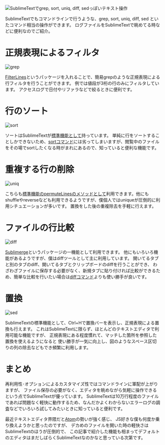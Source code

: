 <!--
title: SublimeTextでgrep, sort, uniq, diff, sedっぽいテキスト操作
date:  2015-4-xx 12:00
categories: [SublimeText]
-->

![SublimeTextでgrep, sort, uniq, diff, sedっぽいテキスト操作](http://manaten.net/wp-content/uploads/2015/04/sublime.gif)

SublimeTextでもコマンドラインで行うような、grep, sort, uniq, diff, sed といたコマンド相当の操作ができます。
ログファイルをSublimeTextで眺めてる時などに便利なのでご紹介。


<!-- more -->

# 正規表現によるフィルタ

![grep](http://manaten.net/wp-content/uploads/2015/04/sublime_filter.gif)

[FilterLines](https://github.com/davidpeckham/sublime-filterlines)というパッケージを入れることで、簡易grepのような正規表現による行フィルタを行うことができます。
例では値段が3桁の行のみにフィルタしています。
アクセスログで日付やリファラなどで絞るときに便利です。

# 行のソート

![sort](http://manaten.net/wp-content/uploads/2015/04/sublime_sort.gif)

ソートはSublimeTextが[標準機能として](http://www.sublimetext.com/docs/commands)持っています。
単純に行をソートすることしかできないため、[sortコマンド](http://itpro.nikkeibp.co.jp/article/COLUMN/20060227/230887/)には劣ってしまいますが、閲覧中のファイルをその場でsortしたくなる時がまれにあるので、知っていると便利な機能です。


# 重複する行の削除

![uniq](http://manaten.net/wp-content/uploads/2015/04/sublime_uniq.gif)

こちらも[標準機能のpermuteLinesのメソッドとして](http://www.sublimetext.com/docs/commands)利用できます。他にもshuffleやreverseなども利用できるようですが、僕個人ではuniqueが圧倒的に利用シチュエーションが多いです。
置換をした後の重複除去を手軽に行えます。

# ファイルの行比較

![diff](http://manaten.net/wp-content/uploads/2015/04/sublime_diff.gif)

[Sublimerge](http://www.sublimerge.com/)というパッケージの一機能として利用できます。
他にもいろいろ機能があるようですが、僕はdiffツールとして主に利用しています。
開いてるタブと別のタブのdiff、開いてるタブとクリップボードのdiffを行うことができ、
わざわざファイルに保存する必要がなく、新規タブに貼り付ければ比較ができるため、簡単な比較を行いたい場合は[diffコマンド](http://itpro.nikkeibp.co.jp/article/COLUMN/20060228/231144/)よりも使い勝手が良いです。

# 置換

![sed](http://manaten.net/wp-content/uploads/2015/04/sublime_sed.gif)

SublimeTextの標準機能として、Ctrl+Hで置換バーを表示し、正規表現による置換も行えます。
これはSublimeTextに限らず、ほとんどのテキストエディタで利用可能な機能ですが、
正規表現にある程度慣れて、マッチした箇所を参照した置換を使えるようになると
使い勝手が一気に向上し、図のようなスペース区切りの列の除去などもでき頻繁に利用します。

# まとめ

再利用性･オプションによるカスタマイズ性ではコマンドラインに軍配が上がりますが、
ファイル保存の必要がなく、エディタを眺めながら気軽に操作できるという点でSublimeTextが優っています。
SublimeTextは10万行程度のファイルであれば問題なく軽快に動作するため、なんだかよくわからないエラーログの調査などでいろいろ試してみたいときに知っていると便利です。

最近テキストエディタ界隈だと[Atom](https://atom.io/)の勢いが強く感じ、
JS好きな僕も何度か乗り換えようかと思ったのですが、
デカめのファイルを開いた時の軽快さはSublimeTextのほうが圧倒的で、
この記事で紹介した機能も相まってデフォルトのエディタはまだしばらくSublimeTextなのかなと思っている次第です。
